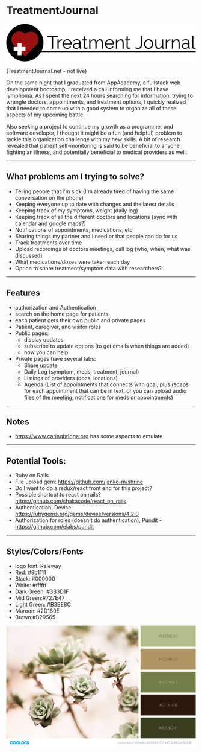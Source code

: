 # TreatmentJournal

![logo](/dev/logo_trimmed.png)

(TreatmentJournal.net - not live)

On the same night that I graduated from AppAcademy, a fullstack web development bootcamp, I received a call informing me that I have lymphoma. As I spent the next 24 hours searching for information, trying to wrangle doctors, appointments, and treatment options, I quickly realized that I needed to come up with a good system to organize all of these aspects of my upcoming battle.

Also seeking a project to continue my growth as a programmer and software developer, I thought it might be a fun (and helpful) problem to tackle this organization challenge with my new skills. A bit of research revealed that patient self-monitoring is said to be beneficial to anyone fighting an illness, and potentially beneficial to medical providers as well.

----
## What problems am I trying to solve?

- Telling people that I'm sick (I'm already tired of having the same conversation on the phone)
- Keeping everyone up to date with changes and the latest details
- Keeping track of my symptoms, weight (daily log)
- Keeping track of all the different doctors and locations (sync with calendar and google maps?)
- Notifications of appointments, medications, etc
- Sharing things my partner and I need or that people can do for us
- Track treatments over time
- Upload recordings of doctors meetings, call log (who, when, what was discussed)
- What medications/doses were taken each day
- Option to share treatment/symptom data with researchers?

----

## Features
- authorization and Authentication
- search on the home page for patients
- each patient gets their own public and private pages
- Patient, caregiver, and visitor roles
- Public pages:
  - display updates
  - subscribe to update options (to get emails when things are added)
  - how you can help
- Private pages have several tabs:
  - Share update
  - Daily Log (symptom, meds, treatment, journal)
  - Listings of providers (docs, locations)
  - Agenda (List of appointments that connects with gcal, plus recaps for each appointment that can be in text, or you can upload audio files of the meeting, notifications for meds or appointments)

----
## Notes
  - https://www.caringbridge.org has some aspects to emulate

----
## Potential Tools:
- Ruby on Rails
- File upload gem: https://github.com/janko-m/shrine
- Do I want to do a redux/react front end for this project?
- Possible shortcut to react on rails? https://github.com/shakacode/react_on_rails
- Authentication, Devise:  https://rubygems.org/gems/devise/versions/4.2.0
- Authorization for roles (doesn't do authentication), Pundit - https://github.com/elabs/pundit

----

## Styles/Colors/Fonts

- logo font: Raleway
- Red: #9b1111
- Black: #000000
- White: #ffffff
- Dark Green: #3B3D1F
- Mid Green:#727E47
- Light Green: #B3BE8C
- Maroon: #2D180E
- Brown:#B29565

![collage](/dev/collage.png)
